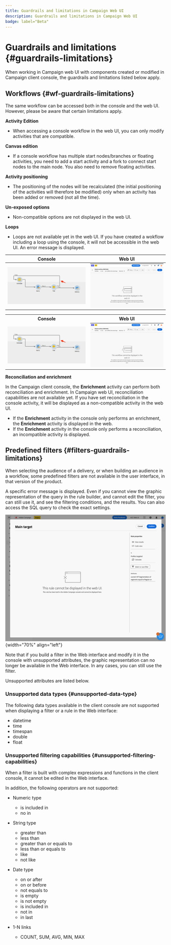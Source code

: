 ```yaml
---
title: Guardrails and limitations in Campaign Web UI
description: Guardrails and limitations in Campaign Web UI
badge: label="Beta" 
---
```


# Guardrails and limitations {#guardrails-limitations}

When working in Campaign web UI with components created or modified in Campaign client console, the guardrails and limitations listed below apply.

## Workflows {#wf-guardrails-limitations}

The same workflow can be accessed both in the console and the web UI. However, please be aware that certain limitations apply.

**Activity Edition**

*  When accessing a console workflow in the web UI, you can only modify activities that are compatible.

**Canvas edition**

* If a console workflow has multiple start nodes/branches or floating activities, you need to add a start activity and a fork to connect start nodes to the main node. You also need to remove floating activities.

**Activity positioning**

* The positioning of the nodes will be recalculated (the initial positioning of the activities will therefore be modified) only when an activity has been added or removed (not all the time).

**Un-exposed options**

* Non-compatible options are not displayed in the web UI. 

**Loops**

* Loops are not available yet in the web UI. If you have created a wokflow including a loop using the console, it will not be accessible in the web UI. An error message is displayed.

| Console | Web UI |
| --- | --- |
| ![](assets/limitations-loops-console.png) | ![](assets/limitations-loops-web.png) |

<table>
<tr>
<th>Console</th>
<th>Web UI</th>
</tr>
<tr>
<td><img src="assets/limitations-loops-console.png"></td>
<td><img src="assets/limitations-loops-web.png"></td>
</tr>
</table>

**Reconciliation and enrichment**

In the Campaign client console, the **Enrichment** activity can perform both reconciliation and enrichment. In Campaign web UI, reconciliation capabilities are not available yet. If you have set reconciliation in the console activity, it will be displayed as a non-compatible activity in the web UI. 

   * If the **Enrichment** activity in the console only performs an enrichment, the **Enrichment** activity is displayed in the web. 
   * If the **Enrichment** activity in the console only performs a reconciliation, an incompatible activity is displayed. 

## Predefined filters {#filters-guardrails-limitations}

When selecting the audience of a delivery, or when building an audience in a workflow, some predefined filters are not available in the user interface, in that version of the product. 

A specific error message is displayed. Even if you cannot view the graphic representation of the query in the rule builder, and cannot edit the filter, you can still use it, and see the filtering conditions, and the results. You can also access the SQL query to check the exact settings. 

![](assets/filter-unavailable.png){width="70%" align="left"}
 

Note that if you build a filter in the Web interface and modify it in the console with unsupported attributes, the graphic representation can no longer be available in the Web interface. In any cases, you can still use the filter.

Unsupported attributes are listed below.

### Unsupported data types {#unsupported-data-type}

The following data types available in the client console are not supported when displaying a filter or a rule in the Web interface:

* datetime
* time
* timespan
* double
* float

### Unsupported filtering capabilities {#unsupported-filtering-capabilities}

When a filter is built with complex expressions and functions in the client console, it cannot be edited in the Web interface.

In addition, the following operators are not supported:

* Numeric type
    * is included in
    * no in

* String type
    * greater than
    * less than
    * greater than or equals to
    * less than or equals to
    * like
    * not like

* Date type
    * on or after
    * on or before
    * not equals to
    * is empty
    * is not empty
    * is included in
    * not in
    * in last

* 1-N links
    * COUNT, SUM, AVG, MIN, MAX